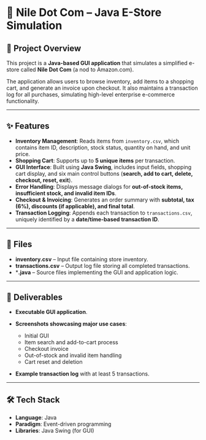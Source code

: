# 🛒 Nile Dot Com – Java E-Store Simulation  

## 📖 Project Overview  
This project is a **Java-based GUI application** that simulates a simplified e-store called **Nile Dot Com** (a nod to Amazon.com).  

The application allows users to browse inventory, add items to a shopping cart, and generate an invoice upon checkout. It also maintains a transaction log for all purchases, simulating high-level enterprise e-commerce functionality.  

---

## ✨ Features  
- **Inventory Management**: Reads items from `inventory.csv`, which contains item ID, description, stock status, quantity on hand, and unit price.  
- **Shopping Cart**: Supports up to **5 unique items** per transaction.  
- **GUI Interface**: Built using **Java Swing**, includes input fields, shopping cart display, and six main control buttons (**search, add to cart, delete, checkout, reset, exit**).  
- **Error Handling**: Displays message dialogs for **out-of-stock items, insufficient stock, and invalid item IDs**.  
- **Checkout & Invoicing**: Generates an order summary with **subtotal, tax (6%), discounts (if applicable), and final total**.  
- **Transaction Logging**: Appends each transaction to `transactions.csv`, uniquely identified by a **date/time-based transaction ID**.  

---

## 📂 Files  
- **inventory.csv** – Input file containing store inventory.  
- **transactions.csv** – Output log file storing all completed transactions.  
- ***.java** – Source files implementing the GUI and application logic.  

---

## 📸 Deliverables  
- **Executable GUI application**.  
- **Screenshots showcasing major use cases**:  
  - Initial GUI  
  - Item search and add-to-cart process  
  - Checkout invoice  
  - Out-of-stock and invalid item handling  
  - Cart reset and deletion  

- **Example transaction log** with at least 5 transactions.  

---

## 🛠 Tech Stack  
- **Language**: Java  
- **Paradigm**: Event-driven programming  
- **Libraries**: Java Swing (for GUI)  
